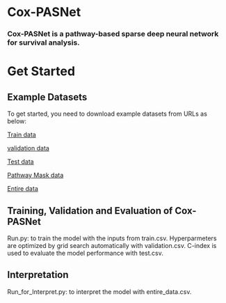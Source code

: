 # Cox-PASNet
### Cox-PASNet is a pathway-based sparse deep neural network for survival analysis. 
# Get Started
## Example Datasets
To get started, you need to download example datasets from URLs as below:



<p><a href = "http://dataxlab.org/Cox-PASNet/train.csv" download >Train data</a></p>

<p><a href = "http://dataxlab.org/Cox-PASNet/validation.csv" download >validation data</a></p>
<p><a href = "http://dataxlab.org/Cox-PASNet/test.csv" download >Test data</a></p>
<p><a href = "http://dataxlab.org/Cox-PASNet/pathway_mask.csv" download >Pathway Mask data</a></p>
<p><a href = "http://dataxlab.org/Cox-PASNet/entire_data.csv" download >Entire data</a></p>


## Training, Validation and Evaluation of Cox-PASNet
Run.py: to train the model with the inputs from train.csv. Hyperparmeters are optimized by grid search automatically with validation.csv. C-index is used to evaluate the model performance with test.csv.
## Interpretation
Run_for_Interpret.py: to interpret the model with entire_data.csv.
